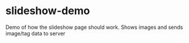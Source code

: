 # slideshow-demo
Demo of how the slideshow page should work. Shows images and sends image/tag data to server
